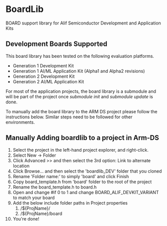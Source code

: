# BoardLib

BOARD support library for Alif Semiconductor Development and Application Kits

## Development Boards Supported

This board library has been tested on the following evaluation platforms.
- Generation 1 Development Kit
- Generation 1 AI/ML Application Kit (Alpha1 and Alpha2 revisions)
- Generation 2 Development Kit
- Generation 2 AI/ML Application Kit

For most of the application projects, the board library is a submodule and will be part of the project once *submodule init* and *submodule update* is done.

To manually add the board library to the ARM DS project please follow the instructions below. Similar steps need to be followed for other environments.

## Manually Adding boardlib to a project in Arm-DS

1. Select the project in the left-hand project explorer, and right-click.
2. Select New -> Folder
3. Click Advanced >> and then select the 3rd option: Link to alternate location
4. Click Browse... and then select the 'boardlib_DEV' folder that you cloned
5. Rename 'Folder name:' to simply 'board' and click Finish
6. Copy board_template.h from 'board' folder to the root of the project
7. Rename the board_template.h to board.h
8. Open and change #if 0 to 1 and change BOARD_ALIF_DEVKIT_VARIANT to match your board
9. Add the below include folder paths in Project properties
    1. /${ProjName}/
    2. /${ProjName}/board
10. You're done!
